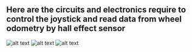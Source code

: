 ## Here are the circuits and electronics require to control the joystick and read data from wheel odometry by hall effect sensor


![alt text](https://user-images.githubusercontent.com/73124995/248035404-2e632cfc-747d-498f-9d96-5e564a84c71b.png)
![alt text](https://user-images.githubusercontent.com/73124995/250154343-2204fd78-4400-47b6-8afd-0861ab5b6b19.png)
![alt text](https://user-images.githubusercontent.com/73124995/250154374-c7b17777-535b-4062-b9b0-dfe2c86d02b7.png)
